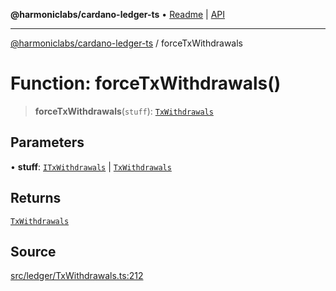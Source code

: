 **@harmoniclabs/cardano-ledger-ts** • [Readme](../Introduction) \| [API](../globals)

***

[@harmoniclabs/cardano-ledger-ts](../Introduction) / forceTxWithdrawals

# Function: forceTxWithdrawals()

> **forceTxWithdrawals**(`stuff`): [`TxWithdrawals`](../classes/TxWithdrawals)

## Parameters

• **stuff**: [`ITxWithdrawals`](../type-aliases/ITxWithdrawals) \| [`TxWithdrawals`](../classes/TxWithdrawals)

## Returns

[`TxWithdrawals`](../classes/TxWithdrawals)

## Source

[src/ledger/TxWithdrawals.ts:212](https://github.com/HarmonicLabs/cardano-ledger-ts/blob/d1659b0/src/ledger/TxWithdrawals.ts#L212)
